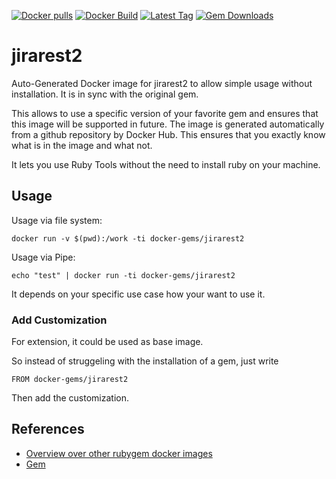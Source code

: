[![Docker pulls](https://img.shields.io/docker/pulls/rubygem/jirarest2.svg)](https://hub.docker.com/r/rubygem/jirarest2/)
[![Docker Build](https://img.shields.io/docker/automated/rubygem/jirarest2.svg)](https://hub.docker.com/r/rubygem/jirarest2/)
[![Latest Tag](https://img.shields.io/github/tag/docker-rubygem/jirarest2.svg)](https://hub.docker.com/r/rubygem/jirarest2/)
[![Gem Downloads](https://img.shields.io/gem/dt/jirarest2.svg)](https://rubygems.org/gems/jirarest2/)
# jirarest2

Auto-Generated Docker image for jirarest2 to allow simple usage without installation.
It is in sync with the original gem.

This allows to use a specific version of your favorite gem and ensures that this image will be supported in future.
The image is generated automatically from a github repository by Docker Hub.
This ensures that you exactly know what is in the image and what not.

It lets you use Ruby Tools without the need to install ruby on your machine.

## Usage

Usage via file system:

`docker run -v $(pwd):/work -ti docker-gems/jirarest2`

Usage via Pipe:

`echo "test" | docker run -ti docker-gems/jirarest2`

It depends on your specific use case how your want to use it.

### Add Customization

For extension, it could be used as base image.

So instead of struggeling with the installation of a gem, just write

`FROM docker-gems/jirarest2`

Then add the customization.

## References

 - [Overview over other rubygem docker images](https://github.com/thinkbot/docker-rubygem)
 - [Gem](https://rubygems.org/gems/jirarest2/)

